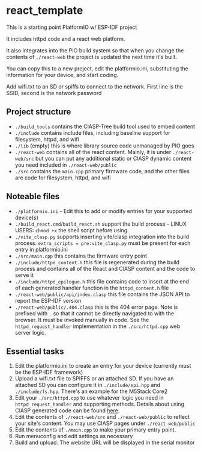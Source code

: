 # react_template

This is a starting point PlatformIO w/ ESP-IDF project

It includes httpd code and a react web platform.

It also integrates into the PIO build system so that when you change the contents of `./react-web` the project is updated the next time it's built.

You can copy this to a new project, edit the platformio.ini, substituting the information for your device, and start coding.

Add wifi.txt to an SD or spiffs to connect to the network. First line is the SSID, second is the network password


## Project structure

- `./build_tools` contains the ClASP-Tree build tool used to embed content
- `./include` contains include files, including baseline support for filesystem, httpd, and wifi
- `./lib` (empty) this is where library source code unmanaged by PIO goes
- `./react-web` contains all of the react content. Mainly, it is under `./react-web/src` but you can put any additional static or ClASP dynamic content you need included in `./react-web/public`
- `./src` contains the `main.cpp` primary firmware code, and the other files are code for filesystem, httpd, and wifi 

## Noteable files

- `./platformio.ini` - Edit this to add or modify entries for your supported device(s)
- `./build_react.cmd`/`build_react.sh` support the build process - LINUX USERS: `chmod +x` the shell script before using.
- `./vite_clasp.py` supports inserting vite/clasp integration into the build process. `extra_scripts = pre:vite_clasp.py` must be present for each entry in platformio.ini
- `./src/main.cpp` this contains the firmware entry point
- `./include/httpd_content.h` this file is regenerated during the build process and contains all of the React and ClASP content and the code to serve it
- `./include/httpd_epilogue.h` this file contains code to insert at the end of each generated handler function in the `httpd_content.h` file
- `./react-web/public/api/index.clasp` this file contains the JSON API to report the ESP-IDF version
- `./react-web/public/.404.clasp` this is the 404 error page. Note is prefixed with `.` so that it cannot be directly navigated to with the browser. It must be invoked manually in code. See the `httpd_request_handler` implementation in the `./src/httpd.cpp` web server logic.

## Essential tasks

1. Edit the platformio.ini to create an entry for your device (currently must be the ESP-IDF framework)
2. Upload a wifi.txt file to SPIFFS or an attached SD. If you have an attached SD you can configure it in `./include/spi.hpp` and `./include/fs.hpp`. There's an example for the M5Stack Core2
3. Edit your `./src/httpd.cpp` to use whatever logic you need in `httpd_request_handler` and supporting methods. Details about using ClASP generated code can be found [here](https://github.com/codewitch-honey-crisis/clasp).
4. Edit the contents of `./react-web/src` and `./react-web/public` to reflect your site's content. You may use ClASP pages under `./react-web/public`
5. Edit the contents of `./main.cpp` to make your primary entry point.
6. Run menuconfig and edit settings as necessary
7. Build and upload. The website URL will be displayed in the serial monitor